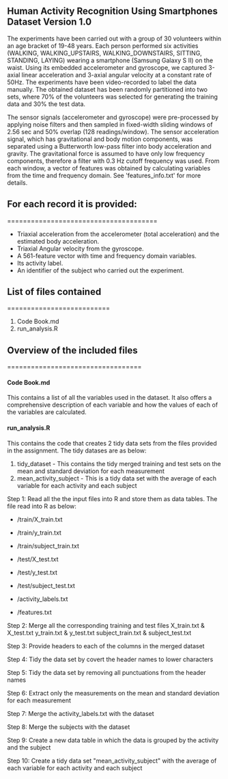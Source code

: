 
## Human Activity Recognition Using Smartphones Dataset Version 1.0

The experiments have been carried out with a group of 30 volunteers within an age bracket of 19-48 years. Each person performed six activities (WALKING, WALKING_UPSTAIRS, WALKING_DOWNSTAIRS, SITTING, STANDING, LAYING) wearing a smartphone (Samsung Galaxy S II) on the waist. Using its embedded accelerometer and gyroscope, we captured 3-axial linear acceleration and 3-axial angular velocity at a constant rate of 50Hz. The experiments have been video-recorded to label the data manually. The obtained dataset has been randomly partitioned into two sets, where 70% of the volunteers was selected for generating the training data and 30% the test data. 

The sensor signals (accelerometer and gyroscope) were pre-processed by applying noise filters and then sampled in fixed-width sliding windows of 2.56 sec and 50% overlap (128 readings/window). The sensor acceleration signal, which has gravitational and body motion components, was separated using a Butterworth low-pass filter into body acceleration and gravity. The gravitational force is assumed to have only low frequency components, therefore a filter with 0.3 Hz cutoff frequency was used. From each window, a vector of features was obtained by calculating variables from the time and frequency domain. See 'features_info.txt' for more details. 

## For each record it is provided:
======================================

* Triaxial acceleration from the accelerometer (total acceleration) and the estimated body acceleration.
* Triaxial Angular velocity from the gyroscope. 
* A 561-feature vector with time and frequency domain variables. 
* Its activity label. 
* An identifier of the subject who carried out the experiment.

## List of files contained
==========================
1. Code Book.md
2. run_analysis.R

## Overview of the included files
==================================
#### Code Book.md
This contains a list of all the variables used in the dataset. It also offers a comprehensive description of each variable and how the values of each of the variables are calculated.


#### run_analysis.R
This contains the code that creates 2 tidy data sets from the files provided in the assignment. The tidy datases are as below:
1. tidy_dataset - This contains the tidy merged training and test sets on the mean and standard deviation for each measurement
2. mean_activity_subject - This is a tidy data set with the average of each variable for each activity and each subject

Step 1: Read all the the input files into R and store them as data tables. The file read into R as below:
- /train/X_train.txt
- /train/y_train.txt
- /train/subject_train.txt

- /test/X_test.txt
- /test/y_test.txt
- /test/subject_test.txt

- /activity_labels.txt
- /features.txt


Step 2: Merge all the corresponding training and test files
X_train.txt & X_test.txt
y_train.txt & y_test.txt
subject_train.txt & subject_test.txt

Step 3: Provide headers to each of the columns in the merged dataset

Step 4: Tidy the data set by covert the header names to lower characters

Step 5: Tidy the data set by removing all punctuations from the header names

Step 6: Extract only the measurements on the mean and standard deviation for each measurement

Step 7: Merge the activity_labels.txt with the dataset

Step 8: Merge the subjects with the dataset

Step 9: Create a new data table in which the data is grouped by the activity and the subject

Step 10: Create a tidy data set "mean_activity_subject" with the average of each variable for each activity and each subject
